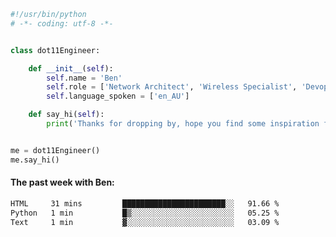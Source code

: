 ```python
#!/usr/bin/python
# -*- coding: utf-8 -*-


class dot11Engineer:

    def __init__(self):
        self.name = 'Ben'
        self.role = ['Network Architect', 'Wireless Specialist', 'Devops Engineer']
        self.language_spoken = ['en_AU']

    def say_hi(self):
        print('Thanks for dropping by, hope you find some inspiration from my work.')


me = dot11Engineer()
me.say_hi()
```

#### The past week with Ben:
<!--START_SECTION:waka-->

```txt
HTML     31 mins         ███████████████████████░░   91.66 %
Python   1 min           █▒░░░░░░░░░░░░░░░░░░░░░░░   05.25 %
Text     1 min           ▓░░░░░░░░░░░░░░░░░░░░░░░░   03.09 %
```

<!--END_SECTION:waka-->  



